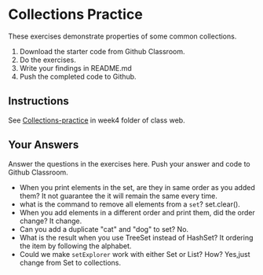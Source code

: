# Collections Practice

These exercises demonstrate properties of some common collections.

1. Download the starter code from Github Classroom.
2. Do the exercises.
3. Write your findings in README.md
4. Push the completed code to Github.

## Instructions

See [Collections-practice](https://skeoop.github.io/week4/Collections-practice) in week4 folder of class web.

## Your Answers

Answer the questions in the exercises here. Push your answer and code to Github Classroom.

* When you print elements in the set, are they in same order as you added them?
  It not guarantee the it will remain the same every time.
* what is the command to remove all elements from a `set`?
  set.clear().
* When you add elements in a different order and print them, did the order change?
  It change.
* Can you add a duplicate "cat" and "dog" to set?
  No.
* What is the result when you use TreeSet instead of HashSet?
  It ordering the item by following the alphabet.
* Could we make `setExplorer` work with either Set or List?  How?
  Yes,just change from Set to collections.